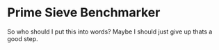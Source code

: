 # Prime Sieve Benchmarker
So who should I put this into words? Maybe I should just give up thats a good step.
